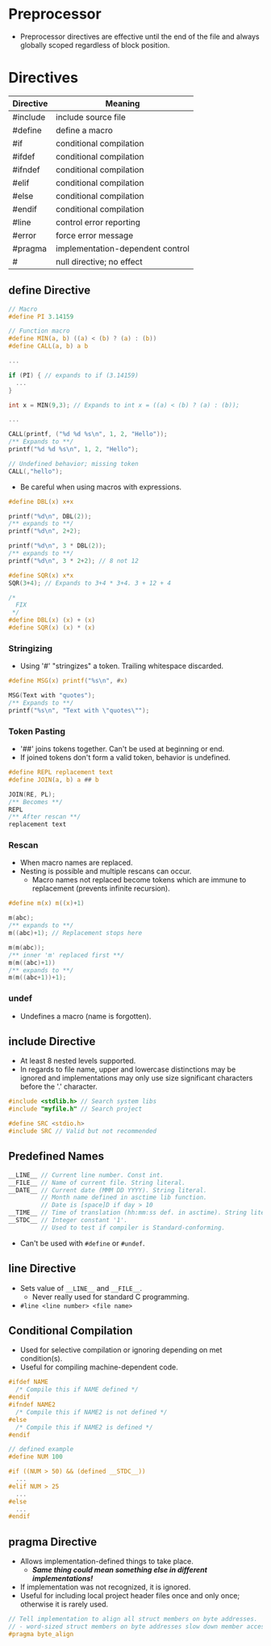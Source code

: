 <!--
  Author:  NE- https://github.com/NE-
  Date:    2022 September 14
  Purpose: C Preprocessor
-->

# Preprocessor
- Preprocessor directives are effective until the end of the file and always globally scoped regardless of block position.

# Directives
 | Directive | Meaning |
 | --------- | ------- |
 | #include | include source file |
 | #define | define a macro |
 | #if | conditional compilation |
 | #ifdef | conditional compilation |
 | #ifndef | conditional compilation |
 | #elif | conditional compilation |
 | #else | conditional compilation |
 | #endif | conditional compilation |
 | #line | control error reporting |
 | #error | force error message |
 | #pragma | implementation-dependent control |
 | # | null directive; no effect |

## define Directive
```c
// Macro
#define PI 3.14159

// Function macro
#define MIN(a, b) ((a) < (b) ? (a) : (b))
#define CALL(a, b) a b

...

if (PI) { // expands to if (3.14159)
  ...
}

int x = MIN(9,3); // Expands to int x = ((a) < (b) ? (a) : (b));

...

CALL(printf, ("%d %d %s\n", 1, 2, "Hello"));
/** Expands to **/
printf("%d %d %s\n", 1, 2, "Hello");

// Undefined behavior; missing token
CALL(,"hello");
```

- Be careful when using macros with expressions.
```c
#define DBL(x) x+x

printf("%d\n", DBL(2));
/** expands to **/
printf("%d\n", 2+2);

printf("%d\n", 3 * DBL(2));
/** expands to **/
printf("%d\n", 3 * 2+2); // 8 not 12

#define SQR(x) x*x
SQR(3+4); // Expands to 3+4 * 3+4. 3 + 12 + 4

/*
  FIX
 */
#define DBL(x) (x) + (x)
#define SQR(x) (x) * (x)
```

### Stringizing
- Using '#' "stringizes" a token. Trailing whitespace discarded.
```c
#define MSG(x) printf("%s\n", #x)

MSG(Text with "quotes");
/** Expands to **/
printf("%s\n", "Text with \"quotes\"");
```

### Token Pasting
- '##' joins tokens together. Can't be used at beginning or end.
- If joined tokens don't form a valid token, behavior is undefined.
```c
#define REPL replacement text
#define JOIN(a, b) a ## b

JOIN(RE, PL);
/** Becomes **/
REPL
/** After rescan **/
replacement text
```

### Rescan
- When macro names are replaced.
- Nesting is possible and multiple rescans can occur.
  - Macro names not replaced become tokens which are immune to replacement (prevents infinite recursion).
```c
#define m(x) m((x)+1)

m(abc);
/** expands to **/
m((abc)+1); // Replacement stops here

m(m(abc));
/** inner 'm' replaced first **/
m(m((abc)+1))
/** expands to **/
m(m((abc+1))+1);
```
### undef
- Undefines a macro (name is forgotten).

## include Directive
- At least 8 nested levels supported.
- In regards to file name, upper and lowercase distinctions may be ignored and implementations may only use size significant characters before the '.' character.
```c
#include <stdlib.h> // Search system libs
#include "myfile.h" // Search project

#define SRC <stdio.h>
#include SRC // Valid but not recommended
```

## Predefined Names
```c
__LINE__ // Current line number. Const int.
__FILE__ // Name of current file. String literal.
__DATE__ // Current date (MMM DD YYYY). String literal.
         // Month name defined in asctime lib function.
         // Date is [space]D if day > 10
__TIME__ // Time of translation (hh:mm:ss def. in asctime). String literal
__STDC__ // Integer constant '1'. 
         // Used to test if compiler is Standard-conforming.
```
- Can't be used with `#define` or `#undef`.

## line Directive
- Sets value of `__LINE__` and `__FILE__`.
  - Never really used for standard C programming.
- `#line <line number> <file name>`

## Conditional Compilation
- Used for selective compilation or ignoring depending on met condition(s).
- Useful for compiling machine-dependent code.
```c
#ifdef NAME
  /* Compile this if NAME defined */
#endif
#ifndef NAME2
  /* Compile this if NAME2 is not defined */
#else
  /* Compile this if NAME2 is defined */
#endif

// defined example
#define NUM 100

#if ((NUM > 50) && (defined __STDC__))
  ...
#elif NUM > 25
  ...
#else
  ...
#endif
```

## pragma Directive
- Allows implementation-defined things to take place.
  - **_Same thing could mean something else in different implementations!_**
- If implementation was not recognized, it is ignored.
- Useful for including local project header files once and only once; otherwise it is rarely used.
```c
// Tell implementation to align all struct members on byte addresses.
// - word-sized struct members on byte addresses slow down member access speed.
#pragma byte_align
```